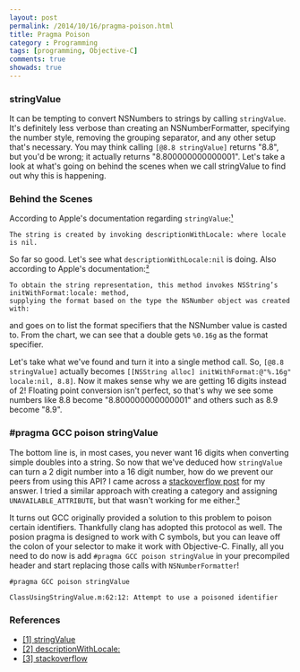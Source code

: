 ```yaml
---
layout: post
permalink: /2014/10/16/pragma-poison.html
title: Pragma Poison
category : Programming
tags: [programming, Objective-C]
comments: true
showads: true
---
```


### stringValue

It can be tempting to convert NSNumbers to strings by calling `stringValue`. It's definitely less verbose than creating an NSNumberFormatter, specifying the number style, removing the grouping separator, and any other setup that's necessary. You may think calling `[@8.8 stringValue]` returns "8.8", but you'd be wrong; it actually returns "8.800000000000001". Let's take a look at what's going on behind the scenes when we call stringValue to find out why this is happening.

### Behind the Scenes

According to Apple's documentation regarding `stringValue`:[¹](https://developer.apple.com/library/mac/documentation/Cocoa/Reference/Foundation/Classes/NSNumber_Class/Reference/Reference.html#//apple_ref/occ/instm/NSNumber/stringValue)

```
The string is created by invoking descriptionWithLocale: where locale is nil.
```

So far so good. Let's see what `descriptionWithLocale:nil` is doing. Also according to Apple's documentation:[²](https://developer.apple.com/library/mac/documentation/Cocoa/Reference/Foundation/Classes/NSNumber_Class/Reference/Reference.html#//apple_ref/occ/instm/NSNumber/descriptionWithLocale:)

```
To obtain the string representation, this method invokes NSString’s initWithFormat:locale: method, 
supplying the format based on the type the NSNumber object was created with:
```

and goes on to list the format specifiers that the NSNumber value is casted to. From the chart, we can see that a double gets `%0.16g` as the format specifier.

Let's take what we've found and turn it into a single method call. So, `[@8.8 stringValue]` actually becomes `[[NSString alloc] initWithFormat:@"%.16g" locale:nil, 8.8]`. Now it makes sense why we are getting 16 digits instead of 2! Floating point conversion isn't perfect, so that's why we see some numbers like 8.8 become "8.800000000000001" and others such as 8.9 become "8.9".

### #pragma GCC poison stringValue

The bottom line is, in most cases, you never want 16 digits when converting simple doubles into a string. So now that we've deduced how `stringValue` can turn a 2 digit number into a 16 digit number, how do we prevent our peers from using this API? I came across a [stackoverflow post](http://stackoverflow.com/questions/17031349/how-do-i-mark-a-uikit-class-or-method-as-deprecated) for my answer. I tried a similar approach with creating a category and assigning `UNAVAILABLE_ATTRIBUTE`, but that wasn't working for me either.[³](http://stackoverflow.com/questions/17031349/how-do-i-mark-a-uikit-class-or-method-as-deprecated)

It turns out GCC originally provided a solution to this problem to poison certain identifiers. Thankfully clang has adopted this protocol as well. The posion pragma is designed to work with C symbols, but you can leave off the colon of your selector to make it work with Objective-C. Finally, all you need to do now is add `#pragma GCC poison stringValue` in your precompiled header and start replacing those calls with `NSNumberFormatter`!

```
#pragma GCC poison stringValue

ClassUsingStringValue.m:62:12: Attempt to use a poisoned identifier
```

### References

* [[1] stringValue](https://developer.apple.com/library/mac/documentation/Cocoa/Reference/Foundation/Classes/NSNumber_Class/Reference/Reference.html#//apple_ref/occ/instm/NSNumber/stringValue)
* [[2] descriptionWithLocale:](https://developer.apple.com/library/mac/documentation/Cocoa/Reference/Foundation/Classes/NSNumber_Class/Reference/Reference.html#//apple_ref/occ/instm/NSNumber/descriptionWithLocale:)
* [[3] stackoverflow](http://stackoverflow.com/questions/17031349/how-do-i-mark-a-uikit-class-or-method-as-deprecated)